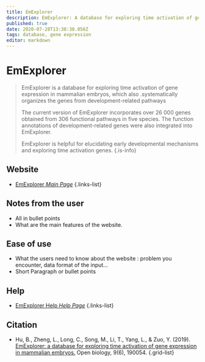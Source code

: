 ```yaml
---
title: EmExplorer
description: EmExplorer: A database for exploring time activation of gene expression in mammalian embryos
published: true
date: 2020-07-28T13:38:38.056Z
tags: database, gene expression
editor: markdown
---
```


# EmExplorer

> EmExplorer is a database for exploring time activation of gene expression in mammalian embryos, which also .systematically organizes the genes from development-related pathways
>
>The current version of EmExplorer incorporates over 26 000 genes obtained from 306 functional pathways in five species. The function annotations of development-related genes were also integrated into EmExplorer.
>
> EmExplorer is helpful for elucidating early developmental mechanisms and exploring time activation genes.
{.is-info}

 

## Website 

- [EmExplorer *Main Page*](http://bioinfor.imu.edu.cn/emexplorer/public/)
 {.links-list}


 ## Notes from the user
 
 - All in bullet points
 - What are the main features of the website.

 
 ## Ease of use

- What the users need to know about the website : problem you encounter, data format of the input...
- Short Paragraph or bullet points


## Help

- [EmExplorer Help *Help Page*](http://bioinfor.imu.edu.cn/emexplorer/public/Help)
{.links-list}


## Citation 

- Hu, B., Zheng, L., Long, C., Song, M., Li, T., Yang, L., & Zuo, Y. (2019). [EmExplorer: a database for exploring time activation of gene expression in mammalian embryos.](https://royalsocietypublishing.org/doi/full/10.1098/rsob.190054) Open biology, 9(6), 190054.
{.grid-list}
